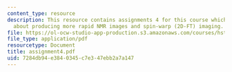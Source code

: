 ```yaml
---
content_type: resource
description: This resource contains assignments 4 for this course which discusses
  about producing more rapid NMR images and spin-warp (2D-FT) imaging.
file: https://ol-ocw-studio-app-production.s3.amazonaws.com/courses/hst-584j-magnetic-resonance-analytic-biochemical-and-imaging-techniques-spring-2006/7284db94e3840345c7e347ebb2a7a147_assignment4.pdf
file_type: application/pdf
resourcetype: Document
title: assignment4.pdf
uid: 7284db94-e384-0345-c7e3-47ebb2a7a147
---
```

